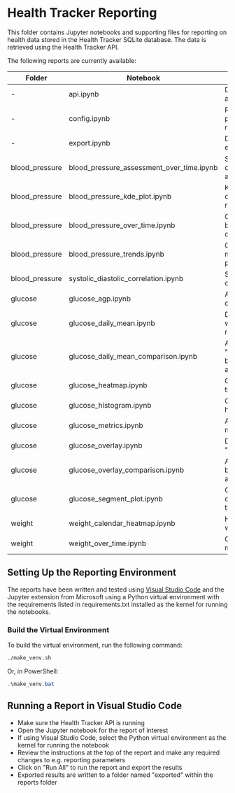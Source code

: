 # Health Tracker Reporting

This folder contains Jupyter notebooks and supporting files for reporting on health data stored in the Health Tracker SQLite database. The data is retrieved using the Health Tracker API.

The following reports are currently available:

| Folder | Notebook | Report Type |
| --- | --- | --- |
| - | api.ipynb | Define methods for accessing the API |
| - | config.ipynb | Reporting session parameters, used by all the reports |
| - | export.ipynb | Define methods for exporting the data |
| blood_pressure | blood_pressure_assessment_over_time.ipynb | Stacked histogram of changing blood pressure assessment over time |
| blood_pressure | blood_pressure_kde_plot.ipynb | KDE plots of systolic and diastolic blood pressure readings |
| blood_pressure | blood_pressure_over_time.ipynb | Chart systolic and diastolic blood pressure readings over time |
| blood_pressure | blood_pressure_trends.ipynb | Chart changes in minimum, maximum and mean blood pressure over time |
| blood_pressure | systolic_diastolic_correlation.ipynb | Systolic/diastolic correlation chart |
| glucose | glucose_agp.ipynb | Ambulatory Glucose Profile charts |
| glucose | glucose_daily_mean.ipynb | Daily mean glucose levels with variability and in-range indicators |
| glucose | glucose_daily_mean_comparison.ipynb | As "glucose_daily_mean.ipynb" but for two date ranges on a single chart |
| glucose | glucose_heatmap.ipynb | Glucose level heatmap by time of day |
| glucose | glucose_histogram.ipynb | Glucose level distribution histograms and KDE charts |
| glucose | glucose_metrics.ipynb | All time and daily glucose metrics |
| glucose | glucose_overlay.ipynb | Daily glucose overlay or "spaghetti" charts |
| glucose | glucose_overlay_comparison.ipynb | As "glucose_overlay.ipynb" but for two date ranges on a single chart |
| glucose | glucose_segment_plot.ipynb | Chart a segment of data, delimited by two timestamps, as a line chart |
| weight | weight_calendar_heatmap.ipynb | Heatmap of weight and weight trends over time |
| weight | weight_over_time.ipynb | Charts weight and BMI measurements over time |

## Setting Up the Reporting Environment

The reports have been written and tested using [Visual Studio Code](https://code.visualstudio.com/download) and the Jupyter extension from Microsoft using a Python virtual environment with the requirements listed in requirements.txt installed as the kernel for running the notebooks.

### Build the Virtual Environment

To build the virtual environment, run the following command:

```bash
./make_venv.sh
```

Or, in PowerShell:

```powershell
.\make_venv.bat
```

## Running a Report in Visual Studio Code

- Make sure the Health Tracker API is running
- Open the Jupyter notebook for the report of interest
- If using Visual Studio Code, select the Python virtual environment as the kernel for running the notebook
- Review the instructions at the top of the report and make any required changes to e.g. reporting parameters
- Click on "Run All" to run the report and export the results
- Exported results are written to a folder named "exported" within the reports folder

